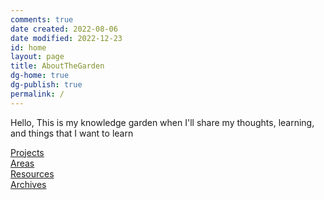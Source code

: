 ```yaml
---
comments: true
date created: 2022-08-06
date modified: 2022-12-23
id: home
layout: page
title: AboutTheGarden
dg-home: true
dg-publish: true
permalink: /
---
```


Hello, This is my knowledge garden when I'll share my thoughts, learning, and things that I want to learn

[Projects](project)  
[Areas](area)  
[Resources](resources)  
[Archives](archive)
